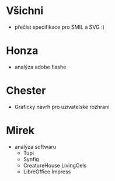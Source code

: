 Všichni
=======
* přečíst specifikace pro SMIL a SVG :)

Honza
=====
* analýza adobe flashe

Chester
=======

* Graficky navrh pro uzivatelske rozhrani

Mirek
=====
* analýza softwaru
	* Tupi
	* Synfig
	* CreatureHouse LivingCels
	* LibreOffice Impress
